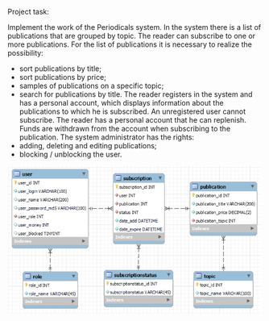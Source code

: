 Project task:

Implement the work of the Periodicals system.
In the system there is a list of publications that are grouped by topic.
The reader can subscribe to one or more publications.
For the list of publications it is necessary to realize the possibility:
- sort publications by title;
- sort publications by price;
- samples of publications on a specific topic;
- search for publications by title.
The reader registers in the system and has a personal account,
  which displays information about the publications to which he is subscribed.
  An unregistered user cannot subscribe.
The reader has a personal account that he can replenish.
  Funds are withdrawn from the account when subscribing to the publication.
The system administrator has the rights:
- adding, deleting and editing publications;
- blocking / unblocking the user.


![img_1.png](img_1.png)
